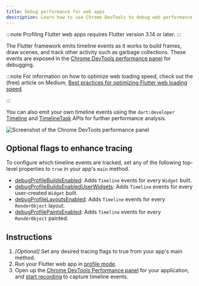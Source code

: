 ```yaml
---
title: Debug performance for web apps
description: Learn how to use Chrome DevTools to debug web performance issues.
---
```


:::note
Profiling Flutter web apps requires Flutter version 3.14 or later.
:::

The Flutter framework emits timeline events as it works to build frames,
draw scenes, and track other activity such as garbage collections.
These events are exposed in the 
[Chrome DevTools performance panel][] for debugging.

:::note
For information on how to optimize web loading speed,
check out the (free) article on Medium,
[Best practices for optimizing Flutter web loading speed][article].

[article]: {{site.flutter-medium}}/best-practices-for-optimizing-flutter-web-loading-speed-7cc0df14ce5c
:::

You can also emit your own timeline events using the `dart:developer`
[Timeline][] and [TimelineTask][] APIs for further performance analysis.

[Chrome DevTools performance panel]: https://developer.chrome.com/docs/devtools/performance
[Timeline]: {{site.api}}/flutter/dart-developer/Timeline-class.html
[TimelineTask]: {{site.api}}/flutter/dart-developer/TimelineTask-class.html

![Screenshot of the Chrome DevTools performance panel](/assets/images/docs/tools/devtools/chrome-devtools-performance-panel.png)

## Optional flags to enhance tracing

To configure which timeline events are tracked, set any of the following top-level properties to `true`
in your app's `main` method.

- [debugProfileBuildsEnabled][]: Adds `Timeline` events for every `Widget` built.
- [debugProfileBuildsEnabledUserWidgets][]: Adds `Timeline` events for every user-created `Widget` built.
- [debugProfileLayoutsEnabled][]: Adds `Timeline` events for every `RenderObject` layout.
- [debugProfilePaintsEnabled][]: Adds `Timeline` events for every `RenderObject` painted.

[debugProfileBuildsEnabled]: {{site.api}}/flutter/widgets/debugProfileBuildsEnabled.html
[debugProfileBuildsEnabledUserWidgets]: {{site.api}}/flutter/widgets/debugProfileBuildsEnabledUserWidgets.html
[debugProfileLayoutsEnabled]: {{site.api}}/flutter/rendering/debugProfileLayoutsEnabled.html
[debugProfilePaintsEnabled]: {{site.api}}/flutter/rendering/debugProfilePaintsEnabled.html

## Instructions

1. _[Optional]_ Set any desired tracing flags to true from your app's main method.
2. Run your Flutter web app in [profile mode][].
3. Open up the [Chrome DevTools Performance panel][] for your application,
    and [start recording][] to capture timeline events.

[start recording]: https://developer.chrome.com/docs/devtools/performance/#record

[profile mode]: /testing/build-modes#profile
[Chrome DevTools performance panel]: https://developer.chrome.com/docs/devtools/performance
